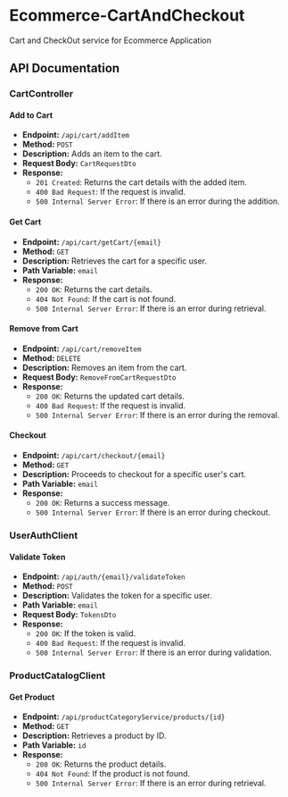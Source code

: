 # Ecommerce-CartAndCheckout

Cart and CheckOut service for Ecommerce Application

## API Documentation

### CartController

#### Add to Cart
- **Endpoint:** `/api/cart/addItem`
- **Method:** `POST`
- **Description:** Adds an item to the cart.
- **Request Body:** `CartRequestDto`
- **Response:**
  - `201 Created`: Returns the cart details with the added item.
  - `400 Bad Request`: If the request is invalid.
  - `500 Internal Server Error`: If there is an error during the addition.

#### Get Cart
- **Endpoint:** `/api/cart/getCart/{email}`
- **Method:** `GET`
- **Description:** Retrieves the cart for a specific user.
- **Path Variable:** `email`
- **Response:**
  - `200 OK`: Returns the cart details.
  - `404 Not Found`: If the cart is not found.
  - `500 Internal Server Error`: If there is an error during retrieval.

#### Remove from Cart
- **Endpoint:** `/api/cart/removeItem`
- **Method:** `DELETE`
- **Description:** Removes an item from the cart.
- **Request Body:** `RemoveFromCartRequestDto`
- **Response:**
  - `200 OK`: Returns the updated cart details.
  - `400 Bad Request`: If the request is invalid.
  - `500 Internal Server Error`: If there is an error during the removal.

#### Checkout
- **Endpoint:** `/api/cart/checkout/{email}`
- **Method:** `GET`
- **Description:** Proceeds to checkout for a specific user's cart.
- **Path Variable:** `email`
- **Response:**
  - `200 OK`: Returns a success message.
  - `500 Internal Server Error`: If there is an error during checkout.

### UserAuthClient

#### Validate Token
- **Endpoint:** `/api/auth/{email}/validateToken`
- **Method:** `POST`
- **Description:** Validates the token for a specific user.
- **Path Variable:** `email`
- **Request Body:** `TokensDto`
- **Response:**
  - `200 OK`: If the token is valid.
  - `400 Bad Request`: If the request is invalid.
  - `500 Internal Server Error`: If there is an error during validation.

### ProductCatalogClient

#### Get Product
- **Endpoint:** `/api/productCategoryService/products/{id}`
- **Method:** `GET`
- **Description:** Retrieves a product by ID.
- **Path Variable:** `id`
- **Response:**
  - `200 OK`: Returns the product details.
  - `404 Not Found`: If the product is not found.
  - `500 Internal Server Error`: If there is an error during retrieval.
